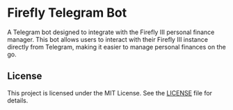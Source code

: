 # Firefly Telegram Bot

A Telegram bot designed to integrate with the Firefly III personal finance manager. This bot allows users to interact with their Firefly III instance directly from Telegram, making it easier to manage personal finances on the go.




## License

This project is licensed under the MIT License. See the [LICENSE](LICENSE) file for details.
